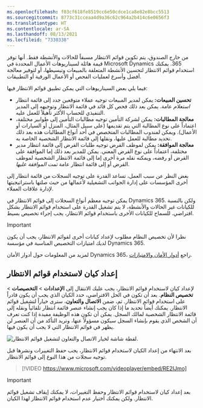 ```yaml
---
ms.openlocfilehash: f03cf618fe8519cc6e50cdce1ca8e82e8bcc5513
ms.sourcegitcommit: 8773c31cceaa4d9a36c62c964a2b414c6e0656f3
ms.translationtype: HT
ms.contentlocale: ar-SA
ms.lasthandoff: 08/13/2021
ms.locfileid: "7330338"
---
```

من خارج الصندوق، يتم تكوين قوائم الانتظار مسبقاً للحالات والأنشطة فقط. أنها توفر قيمة هائلة لسيناريوهات الأعمال المحددة في Microsoft Dynamics ‏365. يمكنك استخدام قوائم الانتظار لتحسين الأنشطة المتعلقة بالمبيعات وتبسيطها، أو لتوفير معالجة أفضل وأسرع لعمليات الفحص أو الأعمال الورقية أو التطبيقات.

فيما يلي بعض السيناريوهات التي يمكن تطبيق قوائم الانتظار فيها:

- **تحسين المبيعات:** يمكن لمدير المبيعات توجيه عملاء متوقعين جدد إلى قائمة انتظار *استعلام* عامة. يمكن بعد ذلك فحص كل قائد في قائمة الانتظار وتوجيهه إلى المدير التنفيذي للحساب الأكثر تأهيلاً للعمل عليه.
- **معالجة المطالبات:** يمكن لشركة التأمين توجيه مطالبات التأمين إلى طوابير مختلفة، اعتماداً على نوع المطالبة التي يتم تقديمها (على سبيل المثال، المنزل أو السيارات أو الأعمال). ويمكن لمندوب المطالبات المتخصص في أحد أنواع المطالبات هذه بعد ذلك تحديد مطالبة للعمل عليها، ونقلها إلى قائمة الانتظار الشخصية الخاصة به.
- **معالجة الموافقة:** يمكن لموظف القرض توجيه طلبات القرض إلى قائمة انتظار مدير مختلفة، اعتماداً على نوع القرض المعني. يمكن للمدير بعد ذلك إما الموافقة على القرض أو رفضه، ويمكنه نقله مرة أخرى إما إلى قائمة الانتظار الشخصية لموظف القرض أو إلى قائمة انتظار عامة *تمت الموافقة عليها*.

بغض النظر عن سبب العمل، تساعد القدرة على توجيه السجلات من قائمة انتظار إلى أخرى المؤسسات على إدارة الجوانب التشغيلية لأعمالها من حيث صلتها باستراتيجيتها لإدارة علاقات العملاء.

يمكن توجيه معظم أنواع السجلات إلى قوائم الانتظار في Dynamics 365. ولكن بالنسبة للكيانات غير الحالات والأنشطة، لا يتم تشغيل القدرة على استخدام قوائم الانتظار بشكل افتراضي. للسماح للكيانات الأخرى باستخدام قوائم الانتظار، يجب إجراء تخصيص بسيط.

> [!IMPORTANT]
> نظرا لأن تخصيص النظام مطلوب لإعداد كيانات أخرى لقوائم الانتظار، يجب أن يكون لديك امتيازات التخصيص المناسبة في مؤسسة Dynamics 365.

لمزيد من المعلومات حول أدوار الأمان Dynamics 365، راجع [أدوار الأمان والامتيازات](/dynamics365/customer-engagement/admin/security-roles-privileges).

## <a name="set-up-an-entity-to-use-queues"></a>إعداد كيان لاستخدام قوائم الانتظار

لإعداد كيان لاستخدام قوائم الانتظار، يجب عليك الانتقال إلى **الإعدادات** \> **التخصيصات** \> **تخصيص النظام**. بعد أن تكون في الحل الافتراضي، حدد الكيان الذي يجب أن يكون قادراً على استخدام قوائم الانتظار. ثم، ضمن **الاتصال والتعاون**، سترى خياراً لتشغيل قوائم الانتظار. يمكنك أيضاً تحديد ما إذا كان يجب إنشاء عنصر قائمة انتظار تلقائياً ونقله إلى قائمة الانتظار الشخصية لمالك السجل. يمكن أن تكون هذه الوظيفة مفيدة إذا كنت تعرف أن الشخص الذي يقوم بإنشاء السجل سيكون مسؤولاً عنها، وتريد التأكد من أن العنصر لن يظهر في قوائم الانتظار التي لا يجب أن يكون فيها.

![لقطة شاشة لخيار الاتصال والتعاون لتشغيل قوائم الانتظار.](../media/Qu-unit2-1.png)

بعد الانتهاء من إعداد الكيان لاستخدام قوائم الانتظار، يجب حفظ التغييرات ونشرها قبل توجيه سجلات من هذا النوع إلى قوائم الانتظار.

> [!VIDEO https://www.microsoft.com/videoplayer/embed/RE2IJmo]

> [!IMPORTANT]
> بعد إعداد كيان لاستخدام قوائم الانتظار وحفظ التغييرات، لا يمكنك إيقاف تشغيل قوائم الانتظار. ولكن يمكنك اختيار عدم استخدام قوائم الانتظار لهذا الكيان.
